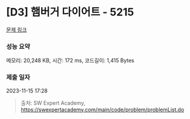 # [D3] 햄버거 다이어트 - 5215 

[문제 링크](https://swexpertacademy.com/main/code/problem/problemDetail.do?contestProbId=AWT-lPB6dHUDFAVT) 

### 성능 요약

메모리: 20,248 KB, 시간: 172 ms, 코드길이: 1,415 Bytes

### 제출 일자

2023-11-15 17:28



> 출처: SW Expert Academy, https://swexpertacademy.com/main/code/problem/problemList.do